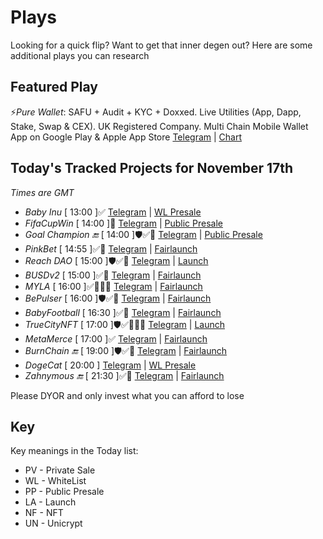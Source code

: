 
# Plays

Looking for a quick flip? Want to get that inner degen out? Here are some additional plays you can research

## Featured Play

⚡*Pure Wallet*: SAFU + Audit + KYC + Doxxed.
Live Utilities (App, Dapp, Stake, Swap & CEX). UK Registered Company. Multi Chain Mobile Wallet App on Google Play & Apple App Store
[Telegram](https://t.me/PureWalletOfficial) | [Chart](0xc3BcE47886e56316B2A5A4b2C926561AE94039A2)

## Today's Tracked Projects for November 17th
_Times are GMT_

- *Baby Inu* [ 13:00 ]✅
[Telegram](https://t.me/BinuBSC) | [WL Presale](https://www.pinksale.finance/launchpad/0x964d6A008a4c7c3742Cd1E86EeD176b8bAd182B3?chain=BSC)
- *FifaCupWin* [ 14:00 ]📄
[Telegram](https://t.me/fifacupwin) | [Public Presale](https://www.pinksale.finance/launchpad/0x595E1d85F615bd1fc18057372A6Ac4CD6C57e89B?chain=BSC)
- *Goal Champion 🔚* [ 14:00 ]🛡️✅📄
[Telegram](https://t.me/goalchampionchannel) | [Public Presale](https://www.pinksale.finance/launchpad/0xb7A4E68a4EBDFBcb85dD170506F5A440d9E7503a?chain=BSC)
- *PinkBet* [ 14:55 ]✅📄
[Telegram](https://t.me/PinkbetWC_io) | [Fairlaunch](https://www.pinksale.finance/launchpad/0x575D298A1eb0523f058C92fcefEf97DC0f2Bc643?chain=BSC)
- *Reach DAO* [ 15:00 ]🛡️✅📄
[Telegram](https://t.me/reachdaoportal) | [Launch](https://poocoin.app/tokens/0x271b446D0C2230F59A7C5cC4B61cb84D7e4BD0DD)
- *BUSDv2* [ 15:00 ]✅📄
[Telegram](https://t.me/busdv2group) | [Fairlaunch](https://www.pinksale.finance/launchpad/0xE196807F7d777d427DbEf81773DA00f058Fe496C?chain=BSC)
- *MYLA* [ 16:00 ]✅📄🙋‍♂️
[Telegram](https://t.me/mylametaverseen) | [Fairlaunch](https://www.pinksale.finance/launchpad/0xf7839f5e39cc476a88551FAB2EeC879fe54938d7?chain=BSC)
- *BePulser* [ 16:00 ]🛡️✅📄
[Telegram](https://t.me/BePulser) | [Fairlaunch](https://www.pinksale.finance/launchpad/0xF90EE569b64A8800D4ED10C5f5b6164c1D64986C?chain=BSC)
- *BabyFootball* [ 16:30 ]✅📄
[Telegram](https://t.me/babyfootballtoken) | [Fairlaunch](https://www.pinksale.finance/launchpad/0x1ea915F3C12078cabf1b49b48F488A78642c4Df9?chain=BSC)
- *TrueCityNFT* [ 17:00 ]🛡️✅📄🙋‍♂️
[Telegram](https://t.me/TrueCityNFT_english) | [Launch](https://poocoin.app/tokens/0x35Fb11Ab0df3b12545833e49C36707BfF839DF27)
- *MetaMerce* [ 17:00 ]✅
[Telegram](https://t.me/MetaMerceTokenGeneralChat) | [Fairlaunch](https://www.pinksale.finance/launchpad/0xE342A13F4a0d2C3Abbb9484FfECe39f10062a6d7?chain=BSC)
- *BurnChain 🔚* [ 19:00 ]🛡️✅📄
[Telegram](https://t.me/BURNCHAIN) | [Fairlaunch](https://www.pinksale.finance/launchpad/0x5DB11CBa5Ea44895d365Ef5233213380c87A2F57?chain=BSC)
- *DogeCat* [ 20:00 ]
[Telegram](https://t.me/Doge_CatBSC) | [WL Presale](https://www.pinksale.finance/launchpad/0x75F7B389213141E81D1e58AB598E07DBdD1A2e92?chain=BSC)
- *Zahnymous 🔚* [ 21:30 ]✅📄
[Telegram](https://t.me/Zahnymous) | [Fairlaunch](https://gempad.app/presale/0xcbdbEB66BcD56ff764E74d5f02FF33FcA30be3C5?chainId=56)


Please DYOR and only invest what you can afford to lose

## Key
Key meanings in the Today list:

- PV - Private Sale
- WL - WhiteList
- PP - Public Presale
- LA - Launch
- NF - NFT
- UN - Unicrypt